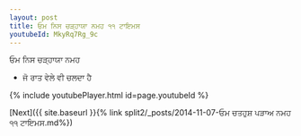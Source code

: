 ```yaml
---
layout: post
title: ਓਮ ਨਿਸ ਚੜ੍ਹਾਯਾ ਨਮਹ ੧੧ ਟਾਇਮਸ
youtubeId: MkyRq7Rg_9c
---
```

 
 
 ਓਮ ਨਿਸ ਚੜ੍ਹਾਯਾ ਨਮਹ  
 
 -  ਜੋ ਰਾਤ ਵੇਲੇ ਵੀ ਚਲਦਾ ਹੈ 
 
  
 
  
 
 
 
 
 
 


{% include youtubePlayer.html id=page.youtubeId %}
 
[Next]({{ site.baseurl }}{% link  split2/_posts/2014-11-07-ਓਮ ਚਤਹੁਸ਼ ਪੜਾਅ ਨਮਹ ੧੧ ਟਾਇਮਸ.md%})
 
